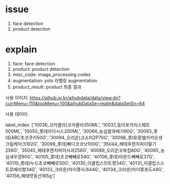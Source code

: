 # issue
1. face detection
2. product detection

# explain
1. face: face detection
2. product: product detection
3. misc_code: image_processing codes
4. augmentation: yolo 라벨링 augmentation
5. product_result: product 최종 결과

사용 이미지: https://aihub.or.kr/aihubdata/data/view.do?currMenu=115&topMenu=100&aihubDataSe=realm&dataSetSn=64

사용 데이터:

label_index: ['10036_코카콜라)코카콜라350ML', '10037_동아포카리스웨트500ML', '10050_롯데아이시스200ML', '30066_농심꿀꽈배기90G', '30093_롯데)ABC초코쿠키50G', '30094_오리온)고소미2P70G', '30098_롯데)몽쉘카카오생크림케이크192G', '30099_롯데)빠다코코낫100G', '35044_해태후렌치파이딸기256G', '35045_해태후렌치파이사과256G', '40089_오리온꼬북칩80G', '40095_농심새우깡90G', '40105_롯데)초코빼빼로54G', '40106_롯데)아몬드빼빼로37G', '40110_롯데)누드초코빼빼로50G', '40130_이클립스민트향34G', '40131_이클립스스트로베리향34G', '40133_크라운)마이쮸사과44G', '40134_크라운)마이쮸포도44G', '40156_해태맛동산165g']